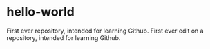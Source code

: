 # hello-world
First ever repository, intended for learning Github.
First ever edit on a repository, intended for learning Github.
